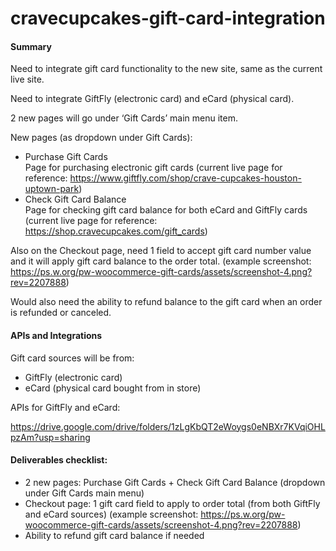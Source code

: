 # cravecupcakes-gift-card-integration
<h4>Summary</h4>

Need to integrate gift card functionality to the new site, same as the current live site.

Need to integrate GiftFly (electronic card) and eCard (physical card).

2 new pages will go under ‘Gift Cards’ main menu item. 

New pages (as dropdown under Gift Cards):

- Purchase Gift Cards<br>
  Page for purchasing electronic gift cards (current live page for reference: https://www.giftfly.com/shop/crave-cupcakes-houston-uptown-park)
- Check Gift Card Balance<br>
  Page for checking gift card balance for both eCard and GiftFly cards (current live page for reference: https://shop.cravecupcakes.com/gift_cards)

Also on the Checkout page, need 1 field to accept gift card number value and it will apply gift card balance to the order total. (example screenshot: https://ps.w.org/pw-woocommerce-gift-cards/assets/screenshot-4.png?rev=2207888)

Would also need the ability to refund balance to the gift card when an order is refunded or canceled.


<h4>APIs and Integrations</h4>
Gift card sources will be from:

- GiftFly (electronic card)
- eCard (physical card bought from in store)

APIs for GiftFly and eCard:

https://drive.google.com/drive/folders/1zLgKbQT2eWoygs0eNBXr7KVqiOHLpzAm?usp=sharing


<h4>Deliverables checklist:</h4>

- 2 new pages: Purchase Gift Cards + Check Gift Card Balance (dropdown under Gift Cards main menu)
- Checkout page: 1 gift card field to apply to order total (from both GiftFly and eCard sources) (example screenshot: https://ps.w.org/pw-woocommerce-gift-cards/assets/screenshot-4.png?rev=2207888)
- Ability to refund gift card balance if needed
